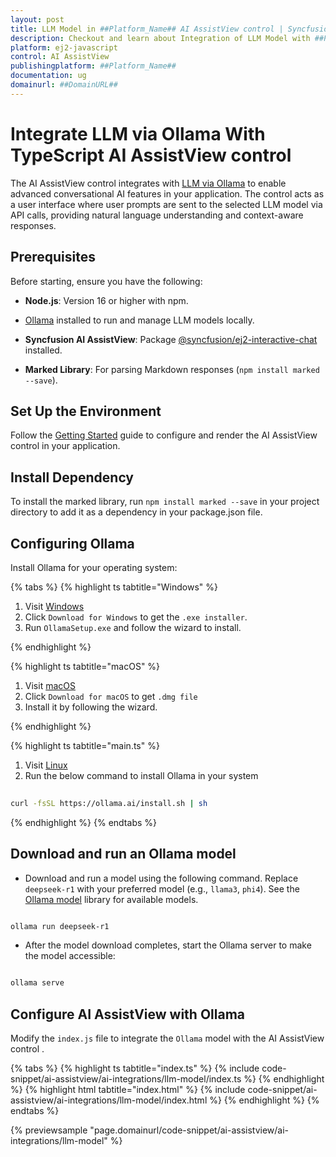 ```yaml
---
layout: post
title: LLM Model in ##Platform_Name## AI AssistView control | Syncfusion
description: Checkout and learn about Integration of LLM Model with ##Platform_Name## AI AssistView control of Syncfusion Essential JS 2 and more.
platform: ej2-javascript
control: AI AssistView 
publishingplatform: ##Platform_Name##
documentation: ug
domainurl: ##DomainURL##
---
```


# Integrate LLM via Ollama With TypeScript AI AssistView control

The AI AssistView control integrates with [LLM via Ollama](https://ollama.com) to enable advanced conversational AI features in your application. The control acts as a user interface where user prompts are sent to the selected LLM model via API calls, providing natural language understanding and context-aware responses.

## Prerequisites

Before starting, ensure you have the following:

* **Node.js**: Version 16 or higher with npm.

* [Ollama](https://ollama.com) installed to run and manage LLM models locally.

* **Syncfusion AI AssistView**: Package [@syncfusion/ej2-interactive-chat](https://www.npmjs.com/package/@syncfusion/ej2-interactive-chat) installed.

* **Marked Library**: For parsing Markdown responses (`npm install marked --save`).

## Set Up the Environment

Follow the [Getting Started](../getting-started) guide to configure and render the AI AssistView control in your  application.

## Install Dependency

To install the marked library, run `npm install marked --save` in your project directory to add it as a dependency in your package.json file.

## Configuring Ollama

Install Ollama for your operating system:

{% tabs %}
{% highlight ts tabtitle="Windows" %}

1. Visit [Windows](https://ollama.com/download)
2. Click `Download for Windows` to get the `.exe installer`. 
3. Run `OllamaSetup.exe` and follow the wizard to install.

{% endhighlight %}

{% highlight ts tabtitle="macOS" %}

1. Visit [macOS](https://ollama.com/download/mac)
2. Click `Download for macOS` to get `.dmg file`
3. Install it by following the wizard.

{% endhighlight %}

{% highlight ts tabtitle="main.ts" %}

1. Visit [Linux](https://ollama.com/download/linux)
2. Run the below command to install Ollama in your system 

```bash
          
curl -fsSL https://ollama.ai/install.sh | sh

```

{% endhighlight %}
{% endtabs %}

## Download and run an Ollama model

* Download and run a model using the following command. Replace `deepseek-r1` with your preferred model (e.g., `llama3`, `phi4`). See the [Ollama model](https://ollama.com/search) library for available models.
 
```bash

ollama run deepseek-r1

```

* After the model download completes, start the Ollama server to make the model accessible:

```bash

ollama serve

```

## Configure AI AssistView with Ollama

Modify the `index.js` file to integrate the `Ollama` model with the AI AssistView control .

{% tabs %}
{% highlight ts tabtitle="index.ts" %}
{% include code-snippet/ai-assistview/ai-integrations/llm-model/index.ts %}
{% endhighlight %}
{% highlight html tabtitle="index.html" %}
{% include code-snippet/ai-assistview/ai-integrations/llm-model/index.html %}
{% endhighlight %}
{% endtabs %}
        
{% previewsample "page.domainurl/code-snippet/ai-assistview/ai-integrations/llm-model" %}
